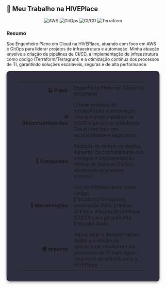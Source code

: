 ## 🚀 Meu Trabalho na HIVEPlace

<!-- Badges para destacar as principais tecnologias -->
<p align="center">
  <img src="https://img.shields.io/badge/AWS-232F3E?style=for-the-badge&logo=amazon-aws&logoColor=white" alt="AWS" />
  <img src="https://img.shields.io/badge/GitOps-000000?style=for-the-badge&logo=git&logoColor=white" alt="GitOps" />
  <img src="https://img.shields.io/badge/CI/CD-FF69B4?style=for-the-badge&logo=jenkins&logoColor=white" alt="CI/CD" />
  <img src="https://img.shields.io/badge/Terraform-7B42BC?style=for-the-badge&logo=terraform&logoColor=white" alt="Terraform" />
</p>

### Resumo

Sou Engenheiro Pleno em Cloud na HIVEPlace, atuando com foco em AWS e GitOps para liderar projetos de infraestrutura e automação. Minha atuação envolve a criação de pipelines de CI/CD, a implementação de infraestrutura como código (Terraform/Terragrunt) e a otimização contínua dos processos de TI, garantindo soluções escaláveis, seguras e de alta performance.

<div align="center" style="padding: 20px; background: #2e2e3e; border-radius: 10px; box-shadow: 0 4px 8px rgba(0, 0, 0, 0.3);">
  <table align="center" style="width: 90%; max-width: 800px;">
    <tr>
      <td style="padding: 8px; text-align: right;"><strong>💻 Papel:</strong></td>
      <td style="padding: 8px;">Engenheiro Pleno em Cloud na HIVEPlace</td>
    </tr>
    <tr>
      <td style="padding: 8px; text-align: right;"><strong>⚙️ Responsabilidades:</strong></td>
      <td style="padding: 8px;">Liderar projetos de infraestrutura e automação, criar e manter pipelines de CI/CD e gerenciar ambientes Cloud com foco em escalabilidade e segurança.</td>
    </tr>
    <tr>
      <td style="padding: 8px; text-align: right;"><strong>🚀 Conquistas:</strong></td>
      <td style="padding: 8px;">Redução do tempo de deploy, aumento da confiabilidade das entregas e implementação efetiva de práticas GitOps, otimizando processos internos.</td>
    </tr>
    <tr>
      <td style="padding: 8px; text-align: right;"><strong>🎯 Metodologias:</strong></td>
      <td style="padding: 8px;">Uso de infraestrutura como código (Terraform/Terragrunt), automação AWS, práticas GitOps e integração contínua (CI/CD) para garantir alta disponibilidade.</td>
    </tr>
    <tr>
      <td style="padding: 8px; text-align: right;"><strong>🌍 Impacto:</strong></td>
      <td style="padding: 8px;">Impulsionar a transformação digital e a eficiência operacional, resultando em processos de TI mais ágeis, seguros e escaláveis para a HIVEPlace.</td>
    </tr>
  </table>
</div>

